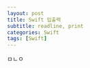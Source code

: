```yaml
---
layout: post
title: Swift 입출력
subtitle: readline, print
categories: Swift
tags: [Swift]
---
```


ㅁㄴㅇ
